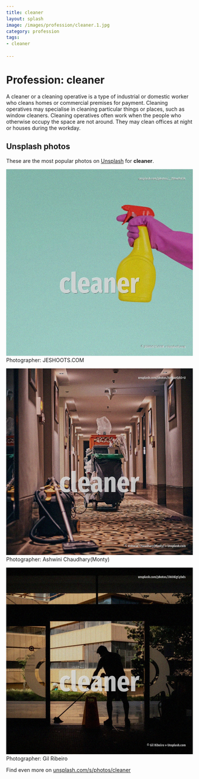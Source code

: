 ```yaml
---
title: cleaner
layout: splash
image: /images/profession/cleaner.1.jpg
category: profession
tags:
- cleaner

---
```

# Profession: cleaner

A cleaner or a cleaning operative  is a type of industrial or domestic worker who cleans homes or 
commercial premises for payment.
Cleaning operatives may specialise in cleaning particular things or places, such as window cleaners.
Cleaning operatives often work when the people who otherwise occupy the space are not around.
They may clean offices at night or houses during the workday.

 
## Unsplash photos
These are the most popular photos on [Unsplash](https://unsplash.com) for **cleaner**.
 
![cleaner](/images/profession/cleaner.1.jpg)
Photographer:  JESHOOTS.COM
 
![cleaner](/images/profession/cleaner.2.jpg)
Photographer:  Ashwini Chaudhary(Monty)
 
![cleaner](/images/profession/cleaner.3.jpg)
Photographer:  Gil Ribeiro
 
Find even more on [unsplash.com/s/photos/cleaner](https://unsplash.com/s/photos/cleaner)
 
